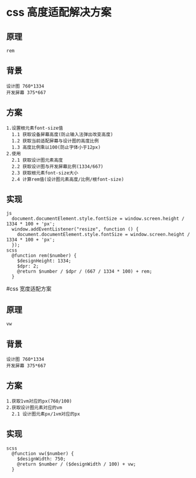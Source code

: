 # css 高度适配解决方案
##  原理
    rem
##  背景
    设计图 760*1334
    开发屏幕 375*667
##  方案
    1.设置根元素font-size值
      1.1 获取设备屏幕高度(防止输入法弹出改变高度)
      1.2 获取当前适配屏幕与设计图的高度比例
      1.3 高度比例乘以100(防止字体小于12px)
    2.使用
      2.1 获取设计图元素高度
      2.2 获取设计图与开发屏幕比例(1334/667)
      2.3 获取根元素font-size大小
      2.4 计算rem值(设计图元素高度/比例/根font-size)
##   实现
    js
      document.documentElement.style.fontSize = window.screen.height / 1334 * 100 + 'px';
      window.addEventListener("resize", function () {
        document.documentElement.style.fontSize = window.screen.height / 1334 * 100 + 'px';
      });
    scss
      @function rem($number) {
        $designHeight: 1334;
        $dpr: 2;
        @return $number / $dpr / (667 / 1334 * 100) + rem;
      }
#css 宽度适配方案
##  原理
    vw
##  背景
    设计图 760*1334
    开发屏幕 375*667
##  方案
    1.获取1vm对应的px(760/100)
    2.获取设计图元素对应的vm
      2.1 设计图元素px/1vm对应的px
##  实现
    scss
      @function vw($number) {
        $designWidth: 750;
        @return $number / ($designWidth / 100) + vw;
      }